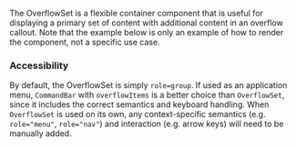 The OverflowSet is a flexible container component that is useful for displaying a primary set of content with additional content in an overflow callout. Note that the example below is only an example of how to render the component, not a specific use case.

### Accessibility

By default, the OverflowSet is simply `role=group`. If used as an application menu, `CommandBar` with `overflowItems` is a better choice than `OverflowSet`, since it includes the correct semantics and keyboard handling. When `OverflowSet` is used on its own, any context-specific semantics (e.g. `role="menu"`, `role="nav"`) and interaction (e.g. arrow keys) will need to be manually added.
